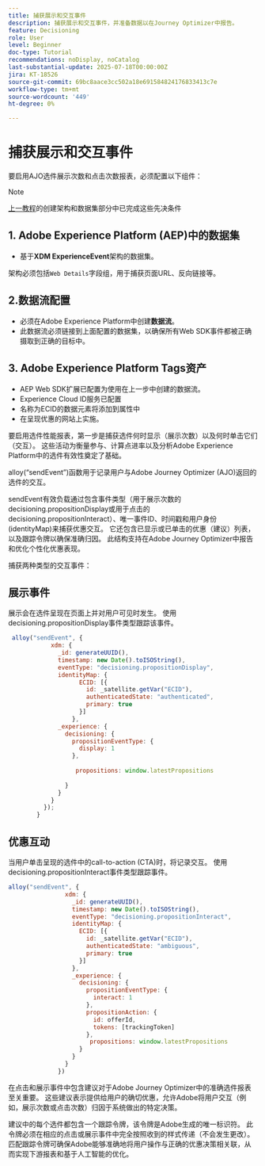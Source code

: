 ```yaml
---
title: 捕获展示和交互事件
description: 捕获展示和交互事件，并准备数据以在Journey Optimizer中报告。
feature: Decisioning
role: User
level: Beginner
doc-type: Tutorial
recommendations: noDisplay, noCatalog
last-substantial-update: 2025-07-18T00:00:00Z
jira: KT-18526
source-git-commit: 69bc8aace3cc502a18e691584824176833413c7e
workflow-type: tm+mt
source-wordcount: '449'
ht-degree: 0%

---
```


# 捕获展示和交互事件

要启用AJO选件展示次数和点击次数报表，必须配置以下组件：
>[!NOTE]
>
> [上一教程](https://experienceleague.adobe.com/zh-hans/docs/journey-optimizer-learn/personalizing-offers-with-real-time-weather-data/create-schema-and-dataset)的创建架构和数据集部分中已完成这些先决条件

## &#x200B;1. Adobe Experience Platform (AEP)中的数据集

- 基于&#x200B;**XDM ExperienceEvent**&#x200B;架构的数据集。

架构必须包括`Web Details`字段组，用于捕获页面URL、反向链接等。

## 2.数据流配置

- 必须在Adobe Experience Platform中创建&#x200B;**数据流**。
- 此数据流必须链接到上面配置的数据集，以确保所有Web SDK事件都被正确摄取到正确的目标中。

## &#x200B;3. Adobe Experience Platform Tags资产

- AEP Web SDK扩展已配置为使用在上一步中创建的数据流。
- Experience Cloud ID服务已配置
- 名称为ECID的数据元素将添加到属性中
- 在呈现优惠的网站上实施。


要启用选件性能报表，第一步是捕获选件何时显示（展示次数）以及何时单击它们（交互）。 这些活动为衡量参与、计算点进率以及分析Adobe Experience Platform中的选件有效性奠定了基础。

alloy(“sendEvent”)函数用于记录用户与Adobe Journey Optimizer (AJO)返回的选件的交互。

sendEvent有效负载通过包含事件类型（用于展示次数的decisioning.propositionDisplay或用于点击的decisioning.propositionInteract）、唯一事件ID、时间戳和用户身份(identityMap)来捕获优惠交互。 它还包含已显示或已单击的优惠（建议）列表，以及跟踪令牌以确保准确归因。 此结构支持在Adobe Journey Optimizer中报告和优化个性化优惠表现。

捕获两种类型的交互事件：

## 展示事件

展示会在选件呈现在页面上并对用户可见时发生。 使用decisioning.propositionDisplay事件类型跟踪该事件。


```javascript
 alloy("sendEvent", {
            xdm: {
              _id: generateUUID(),
              timestamp: new Date().toISOString(),
              eventType: "decisioning.propositionDisplay",
              identityMap: {
                    ECID: [{
                      id: _satellite.getVar("ECID"),
                      authenticatedState: "authenticated",
                      primary: true
                    }]
                  },
              _experience: {
                decisioning: {
                  propositionEventType: {
                    display: 1
                  },
                  
                   propositions: window.latestPropositions
                  
                }
              }
            }
          });
        }
```

## 优惠互动

当用户单击呈现的选件中的call-to-action (CTA)时，将记录交互。 使用decisioning.propositionInteract事件类型跟踪事件。

```javascript
alloy("sendEvent", {
                xdm: {
                  _id: generateUUID(),
                  timestamp: new Date().toISOString(),
                  eventType: "decisioning.propositionInteract",
                  identityMap: {
                    ECID: [{
                      id: _satellite.getVar("ECID"),
                      authenticatedState: "ambiguous",
                      primary: true
                    }]
                  },
                  _experience: {
                    decisioning: {
                      propositionEventType: {
                        interact: 1
                      },
                      propositionAction: {
                        id: offerId,
                        tokens: [trackingToken]
                      },
                       propositions: window.latestPropositions
                    }
                  }
                }
              })
```

在点击和展示事件中包含建议对于Adobe Journey Optimizer中的准确选件报表至关重要。 这些建议表示提供给用户的确切优惠，允许Adobe将用户交互（例如，展示次数或点击次数）归因于系统做出的特定决策。

建议中的每个选件都包含一个跟踪令牌，该令牌是Adobe生成的唯一标识符。 此令牌必须在相应的点击或展示事件中完全按照收到的样式传递（不会发生更改）。 匹配跟踪令牌可确保Adobe能够准确地将用户操作与正确的优惠决策相关联，从而实现下游报表和基于人工智能的优化。
